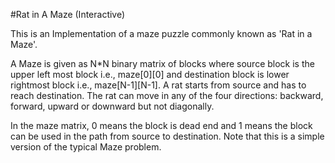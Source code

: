 #Rat in A Maze (Interactive)

This is an Implementation of a maze puzzle commonly known as 'Rat in a Maze'.

A Maze is given as N*N binary matrix of blocks where source block is the upper left most block i.e., maze[0][0] and destination block is lower rightmost block i.e., maze[N-1][N-1]. A rat starts from source and has to reach destination. The rat can move in any of the four directions: backward, forward, upward or downward but not diagonally.

In the maze matrix, 0 means the block is dead end and 1 means the block can be used in the path from source to destination. Note that this is a simple version of the typical Maze problem.
